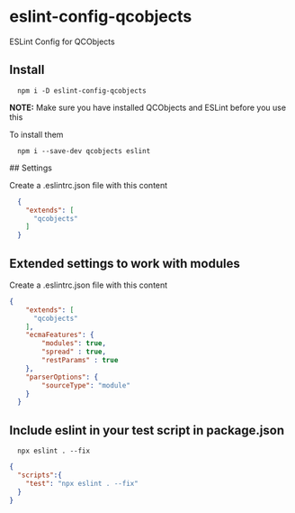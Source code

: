 # eslint-config-qcobjects

ESLint Config for QCObjects

## Install

```shell
  npm i -D eslint-config-qcobjects
```

**NOTE:** Make sure you have installed QCObjects and ESLint before you use this

To install them

```shell
  npm i --save-dev qcobjects eslint
```

## Settings

Create a .eslintrc.json file with this content

```json
  {
    "extends": [
      "qcobjects"
    ]
  }
```

## Extended settings to work with modules

Create a .eslintrc.json file with this content

```json
{
    "extends": [
      "qcobjects"
    ],
    "ecmaFeatures": {
        "modules": true,
        "spread" : true,
        "restParams" : true
    },
    "parserOptions": {
        "sourceType": "module"
    }
  }
```

## Include eslint in your test script in package.json

```shell
  npx eslint . --fix
```

```json
{
  "scripts":{
    "test": "npx eslint . --fix"
  }
}
```
